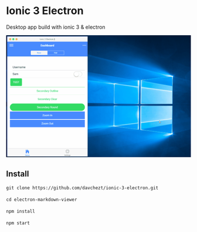 # Ionic 3 Electron
Desktop app build with ionic 3 & electron

![Preview 1](https://raw.githubusercontent.com/davchezt/ionic-3-electron/master/preview.gif)

## Install
```
git clone https://github.com/davchezt/ionic-3-electron.git

cd electron-markdown-viewer

npm install

npm start
```